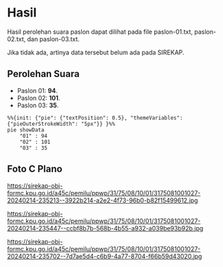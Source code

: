 # Hasil

Hasil perolehan suara paslon dapat dilihat pada file paslon-01.txt, paslon-02.txt, dan paslon-03.txt.

Jika tidak ada, artinya data tersebut belum ada pada SIREKAP.

## Perolehan Suara

 * Paslon 01: **94**.
 * Paslon 02: **101**.
 * Paslon 03: **35**.

```mermaid
%%{init: {"pie": {"textPosition": 0.5}, "themeVariables": {"pieOuterStrokeWidth": "5px"}} }%%
pie showData
    "01" : 94
    "02" : 101
    "03" : 35
```
## Foto C Plano

https://sirekap-obj-formc.kpu.go.id/a45c/pemilu/ppwp/31/75/08/10/01/3175081001027-20240214-235213--3922b214-a2e2-4f73-96b0-b82f15499612.jpg

https://sirekap-obj-formc.kpu.go.id/a45c/pemilu/ppwp/31/75/08/10/01/3175081001027-20240214-235447--ccbf8b7b-568b-4b55-a932-a039be93b92b.jpg

https://sirekap-obj-formc.kpu.go.id/a45c/pemilu/ppwp/31/75/08/10/01/3175081001027-20240214-235702--7d7ae5d4-c6b9-4a77-8704-f66b59d43020.jpg
